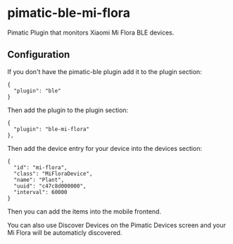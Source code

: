 pimatic-ble-mi-flora
====================

Pimatic Plugin that monitors Xiaomi Mi Flora BLE devices.

Configuration
-------------
If you don't have the pimatic-ble plugin add it to the plugin section:

    {
      "plugin": "ble"
    }

Then add the plugin to the plugin section:

    {
      "plugin": "ble-mi-flora"
    },

Then add the device entry for your device into the devices section:

    {
      "id": "mi-flora",
      "class": "MiFloraDevice",
      "name": "Plant",
      "uuid": "c47c8d000000",
      "interval": 60000
    }

Then you can add the items into the mobile frontend.

You can also use Discover Devices on the Pimatic Devices screen and your Mi Flora will be automaticly discovered.
